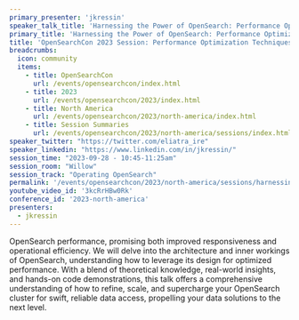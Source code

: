 ```yaml
---
primary_presenter: 'jkressin'
speaker_talk_title: 'Harnessing the Power of OpenSearch: Performance Optimization Techniques for High-Performing Clusters'
primary_title: 'Harnessing the Power of OpenSearch: Performance Optimization Techniques for High-Performing Clusters'
title: 'OpenSearchCon 2023 Session: Performance Optimization Techniques for High-Performing Clusters'
breadcrumbs:
  icon: community
  items:
    - title: OpenSearchCon
      url: /events/opensearchcon/index.html
    - title: 2023
      url: /events/opensearchcon/2023/index.html
    - title: North America
      url: /events/opensearchcon/2023/north-america/index.html
    - title: Session Summaries
      url: /events/opensearchcon/2023/north-america/sessions/index.html
speaker_twitter: "https://twitter.com/eliatra_ire"
speaker_linkedin: "https://www.linkedin.com/in/jkressin/"
session_time: "2023-09-28 - 10:45-11:25am"
session_room: "Willow"
session_track: "Operating OpenSearch"
permalink: '/events/opensearchcon/2023/north-america/sessions/harnessing-the-power-of-opensearch-performance-optimization-techniques-for-high-performing-clusters.html'
youtube_video_id: '3kcRrHBw0Rk'
conference_id: '2023-north-america'
presenters:
  - jkressin
---
```


OpenSearch performance, promising both improved responsiveness and operational efficiency. We will delve into the architecture and inner workings of OpenSearch, understanding how to leverage its design for optimized performance. With a blend of theoretical knowledge, real-world insights, and hands-on code demonstrations, this talk offers a comprehensive understanding of how to refine, scale, and supercharge your OpenSearch cluster for swift, reliable data access, propelling your data solutions to the next level.
